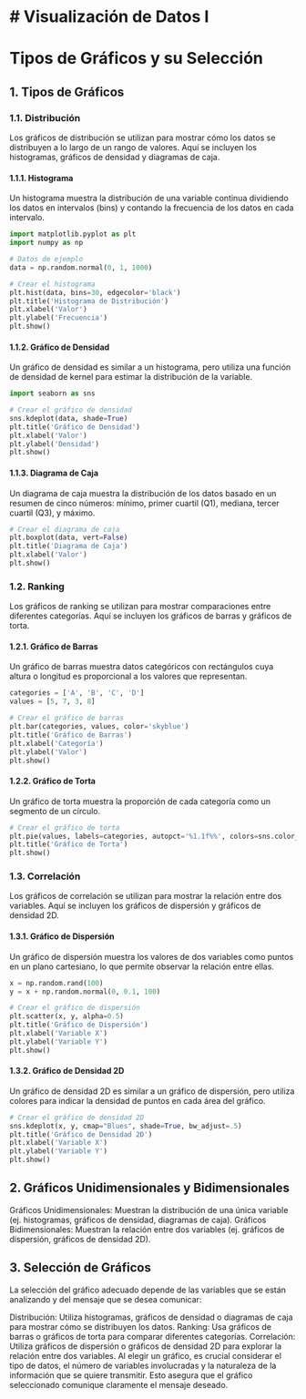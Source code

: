 # # Visualización de Datos I

# Tipos de Gráficos y su Selección

## 1. Tipos de Gráficos

### 1.1. Distribución
Los gráficos de distribución se utilizan para mostrar cómo los datos se distribuyen a lo largo de un rango de valores. Aquí se incluyen los histogramas, gráficos de densidad y diagramas de caja.

#### 1.1.1. Histograma
Un histograma muestra la distribución de una variable continua dividiendo los datos en intervalos (bins) y contando la frecuencia de los datos en cada intervalo.

```python
import matplotlib.pyplot as plt
import numpy as np

# Datos de ejemplo
data = np.random.normal(0, 1, 1000)

# Crear el histograma
plt.hist(data, bins=30, edgecolor='black')
plt.title('Histograma de Distribución')
plt.xlabel('Valor')
plt.ylabel('Frecuencia')
plt.show()
```

#### 1.1.2. Gráfico de Densidad
Un gráfico de densidad es similar a un histograma, pero utiliza una función de densidad de kernel para estimar la distribución de la variable.

```python
import seaborn as sns

# Crear el gráfico de densidad
sns.kdeplot(data, shade=True)
plt.title('Gráfico de Densidad')
plt.xlabel('Valor')
plt.ylabel('Densidad')
plt.show()
```

#### 1.1.3. Diagrama de Caja
Un diagrama de caja muestra la distribución de los datos basado en un resumen de cinco números: mínimo, primer cuartil (Q1), mediana, tercer cuartil (Q3), y máximo.

```python
# Crear el diagrama de caja
plt.boxplot(data, vert=False)
plt.title('Diagrama de Caja')
plt.xlabel('Valor')
plt.show()
```

### 1.2. Ranking
Los gráficos de ranking se utilizan para mostrar comparaciones entre diferentes categorías. Aquí se incluyen los gráficos de barras y gráficos de torta.

#### 1.2.1. Gráfico de Barras
Un gráfico de barras muestra datos categóricos con rectángulos cuya altura o longitud es proporcional a los valores que representan.

```python
categories = ['A', 'B', 'C', 'D']
values = [5, 7, 3, 8]

# Crear el gráfico de barras
plt.bar(categories, values, color='skyblue')
plt.title('Gráfico de Barras')
plt.xlabel('Categoría')
plt.ylabel('Valor')
plt.show()
```

#### 1.2.2. Gráfico de Torta
Un gráfico de torta muestra la proporción de cada categoría como un segmento de un círculo.

```python
# Crear el gráfico de torta
plt.pie(values, labels=categories, autopct='%1.1f%%', colors=sns.color_palette("pastel"))
plt.title('Gráfico de Torta')
plt.show()
```

### 1.3. Correlación
Los gráficos de correlación se utilizan para mostrar la relación entre dos variables. Aquí se incluyen los gráficos de dispersión y gráficos de densidad 2D.

#### 1.3.1. Gráfico de Dispersión
Un gráfico de dispersión muestra los valores de dos variables como puntos en un plano cartesiano, lo que permite observar la relación entre ellas.

```python
x = np.random.rand(100)
y = x + np.random.normal(0, 0.1, 100)

# Crear el gráfico de dispersión
plt.scatter(x, y, alpha=0.5)
plt.title('Gráfico de Dispersión')
plt.xlabel('Variable X')
plt.ylabel('Variable Y')
plt.show()
```

#### 1.3.2. Gráfico de Densidad 2D
Un gráfico de densidad 2D es similar a un gráfico de dispersión, pero utiliza colores para indicar la densidad de puntos en cada área del gráfico.

```python
# Crear el gráfico de densidad 2D
sns.kdeplot(x, y, cmap="Blues", shade=True, bw_adjust=.5)
plt.title('Gráfico de Densidad 2D')
plt.xlabel('Variable X')
plt.ylabel('Variable Y')
plt.show()
```


## 2. Gráficos Unidimensionales y Bidimensionales
Gráficos Unidimensionales: Muestran la distribución de una única variable (ej. histogramas, gráficos de densidad, diagramas de caja).
Gráficos Bidimensionales: Muestran la relación entre dos variables (ej. gráficos de dispersión, gráficos de densidad 2D).

## 3. Selección de Gráficos
La selección del gráfico adecuado depende de las variables que se están analizando y del mensaje que se desea comunicar:

Distribución: Utiliza histogramas, gráficos de densidad o diagramas de caja para mostrar cómo se distribuyen los datos.
Ranking: Usa gráficos de barras o gráficos de torta para comparar diferentes categorías.
Correlación: Utiliza gráficos de dispersión o gráficos de densidad 2D para explorar la relación entre dos variables.
Al elegir un gráfico, es crucial considerar el tipo de datos, el número de variables involucradas y la naturaleza de la información que se quiere transmitir. Esto asegura que el gráfico seleccionado comunique claramente el mensaje deseado.